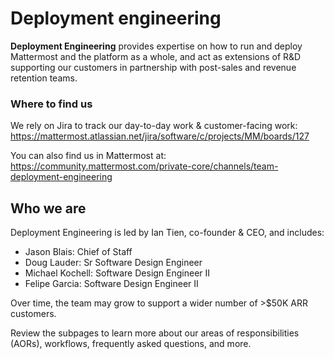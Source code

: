 # Deployment engineering

**Deployment Engineering** provides expertise on how to run and deploy Mattermost and the platform as a whole, and act as extensions of R&D supporting our customers in partnership with post-sales and revenue retention teams.

### Where to find us

We rely on Jira to track our day-to-day work & customer-facing work: https://mattermost.atlassian.net/jira/software/c/projects/MM/boards/127

You can also find us in Mattermost at: https://community.mattermost.com/private-core/channels/team-deployment-engineering

## Who we are

Deployment Engineering is led by Ian Tien, co-founder & CEO, and includes:

* Jason Blais: Chief of Staff
* Doug Lauder: Sr Software Design Engineer
* Michael Kochell: Software Design Engineer II
* Felipe Garcia: Software Design Engineer II

Over time, the team may grow to support a wider number of >$50K ARR customers.

Review the subpages to learn more about our areas of responsibilities (AORs), workflows, frequently asked questions, and more.
